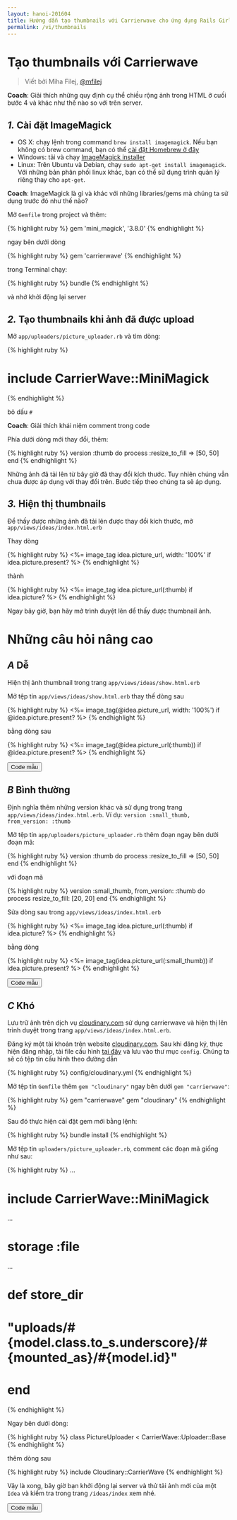 ```yaml
---
layout: hanoi-201604
title: Hướng dẫn tạo thumbnails với Carrierwave cho ứng dụng Rails Girls
permalink: /vi/thumbnails
---
```


# Tạo thumbnails với Carrierwave
> Viết bởi Miha Filej, [@mfilej](https://twitter.com/mfilej)

__Coach__: Giải thích những quy định cụ thể chiều rộng ảnh trong HTML ở cuối bước 4 và khác như thế nào so với trên server.

## *1.* Cài đặt ImageMagick

- OS X: chạy lệnh trong command `brew install imagemagick`. Nếu bạn không có brew command, bạn có thể [cài đặt Homebrew ở đây](http://mxcl.github.io/homebrew/)
- Windows: tải và chạy [ImageMagick installer](http://www.imagemagick.org/script/binary-releases.php?ImageMagick=vkv0r0at8sjl5qo91788rtuvs3#windows)
- Linux: Trên Ubuntu và Debian, chạy `sudo apt-get install imagemagick`. Với những bản phân phối linux khác, bạn có thể sử dụng trình quản lý riêng thay cho `apt-get`.

__Coach__: ImageMagick là gì và khác với những libraries/gems mà chúng ta sử dụng trước đó như thế nào?

Mở `Gemfile` trong project và thêm:

{% highlight ruby %}
gem 'mini_magick', '3.8.0'
{% endhighlight %}

ngay bên dưới dòng

{% highlight ruby %}
gem 'carrierwave'
{% endhighlight %}

trong Terminal chạy:

{% highlight ruby %}
bundle
{% endhighlight %}

và nhớ khởi động lại server

## *2.* Tạo thumbnails khi ảnh đã được upload

Mở `app/uploaders/picture_uploader.rb` và tìm dòng:

{% highlight ruby %}
# include CarrierWave::MiniMagick
{% endhighlight %}

bỏ dấu `#`

__Coach__: Giải thích khái niệm comment trong code

Phía dưới dòng mới thay đổi, thêm:

{% highlight ruby %}
version :thumb do
  process :resize_to_fill => [50, 50]
end
{% endhighlight %}

Những ảnh đã tải lên từ bây giờ đã thay đổi kích thước. Tuy nhiên chúng vẫn chưa được áp dụng với thay đổi trên. Bước tiếp theo chúng ta sẽ áp dụng.

## *3.* Hiện thị thumbnails
Để thấy được những ảnh đã tải lên được thay đổi kích thước, mở `app/views/ideas/index.html.erb`

Thay dòng

{% highlight ruby %}
<%= image_tag idea.picture_url, width: '100%' if idea.picture.present? %>
{% endhighlight %}

thành

{% highlight ruby %}
<%= image_tag idea.picture_url(:thumb) if idea.picture? %>
{% endhighlight %}

Ngay bây giờ, bạn hãy mở trình duyệt lên để thấy được thumbnail ảnh.

# Những câu hỏi nâng cao

## *A* Dễ
Hiện thị ảnh thumbnail trong trang `app/views/ideas/show.html.erb`
<div class="collapse" id="button-example-1">
Mở tệp tin <code>app/views/ideas/show.html.erb</code> thay thế dòng sau

{% highlight ruby %}
<%= image_tag(@idea.picture_url, width: '100%') if @idea.picture.present? %>
{% endhighlight %}

bằng dòng sau

{% highlight ruby %}
<%= image_tag(@idea.picture_url(:thumb)) if @idea.picture.present? %>
{% endhighlight %}
</div>
<button class="btn btn-info" type="button" data-toggle="collapse" data-target="#button-example-1" aria-expanded="false" aria-controls="button-example-1">Code mẫu</button>

## *B* Bình thường
Định nghĩa thêm những version khác và sử dụng trong trang `app/views/ideas/index.html.erb`. Ví dụ: `version :small_thumb, from_version: :thumb`
<div class="collapse" id="button-example-2">
Mở tệp tin <code>app/uploaders/picture_uploader.rb</code> thêm đoạn ngay bên dưới đoạn mã:

{% highlight ruby %}
version :thumb do
  process :resize_to_fill => [50, 50]
end
{% endhighlight %}

với đoạn mã

{% highlight ruby %}
version :small_thumb, from_version: :thumb do
  process resize_to_fill: [20, 20]
end
{% endhighlight %}

Sửa dòng sau trong <code>app/views/ideas/index.html.erb</code>

{% highlight ruby %}
<%= image_tag idea.picture_url(:thumb) if idea.picture? %>
{% endhighlight %}

bằng dòng

{% highlight ruby %}
<%= image_tag(idea.picture_url(:small_thumb)) if idea.picture.present? %>
{% endhighlight %}
</div>
<button class="btn btn-info" type="button" data-toggle="collapse" data-target="#button-example-2" aria-expanded="false" aria-controls="button-example-2">Code mẫu</button>

## *C* Khó
Lưu trữ ảnh trên dịch vụ [cloudinary.com](http://cloudinary.com/) sử dụng carrierwave và hiện thị lên trình duyệt trong trang <code>app/views/ideas/index.html.erb</code>.
<div class="collapse" id="button-example-3">
Đăng ký một tài khoản trên website <a href="https://cloudinary.com/users/register/free">cloudinary.com</a>. Sau khi đăng ký, thực hiện đăng nhập, tải file cấu hình <a href="https://cloudinary.com/console/cloudinary.yml">tại đây</a> và lưu vào thư mục <code>config</code>. Chúng ta sẽ có tệp tin cấu hình theo đường dẫn

{% highlight ruby %}
config/cloudinary.yml
{% endhighlight %}

Mở tệp tin <code>Gemfile</code> thêm <code>gem "cloudinary"</code> ngay bên dưới <code>gem "carrierwave"</code>:

{% highlight ruby %}
gem "carrierwave"
gem "cloudinary"
{% endhighlight %}

Sau đó thực hiện cài đặt gem mới bằng lệnh:

{% highlight ruby %}
bundle install
{% endhighlight %}

Mở tệp tin <code>uploaders/picture_uploader.rb</code>, comment các đoạn mã giống như sau:

{% highlight ruby %}
...
# include CarrierWave::MiniMagick
...
# storage :file
...
# def store_dir
#   "uploads/#{model.class.to_s.underscore}/#{mounted_as}/#{model.id}"
# end
{% endhighlight %}

Ngay bên dưới dòng:

{% highlight ruby %}
class PictureUploader < CarrierWave::Uploader::Base
{% endhighlight %}

thêm dòng sau

{% highlight ruby %}
include Cloudinary::CarrierWave
{% endhighlight %}

Vậy là xong, bây giờ bạn khởi động lại server và thử tải ảnh mới của một `Idea` và kiểm tra trong trang `/ideas/index` xem nhé.
</div>
<button class="btn btn-info" type="button" data-toggle="collapse" data-target="#button-example-3" aria-expanded="false" aria-controls="button-example-3">Code mẫu</button>
